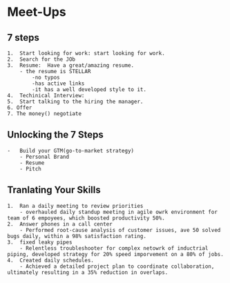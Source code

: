 # Meet-Ups

## 7 steps
    1.  Start looking for work: start looking for work.
    2.  Search for the JOb
    3.  Resume:  Have a great/amazing resume.
        - the resume is STELLAR
            -no typos
            -has active links
            -it has a well developed style to it.
    4.  Techinical Interview: 
    5.  Start talking to the hiring the manager.
    6. Offer
    7. The money() negotiate

## Unlocking the 7 Steps
    -   Build your GTM(go-to-market strategy)
        - Personal Brand
        - Resume
        - Pitch
## Tranlating Your Skills
    1.  Ran a daily meeting to review priorities
        - overhauled daily standup meeting in agile owrk environment for team of 6 empoyees, which boosted productivity 50%.
    2.  Answer phones in a call center
        - Performed root-cause analysis of customer issues, ave 50 solved bugs daily, within a 98% satisfaction rating.
    3.  fixed leaky pipes
        - Relentless troubleshooter for complex netowrk of inductrial piping, developed strategy for 20% speed imporvement on a 80% of jobs.
    4.  Created daily schedules.
        - Achieved a detailed project plan to coordinate collaboration, ultimately resulting in a 35% reduction in overlaps.